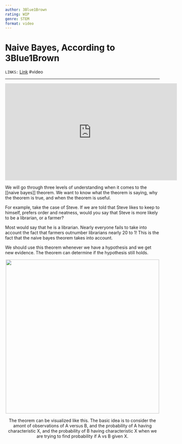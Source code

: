 ```yaml
---
author: 3Blue1Brown
rating: WIP 
genre: STEM
format: video
---
```

# Naive Bayes, According to 3Blue1Brown
`LINKS:` [Link](https://www.youtube.com/watch?v=HZGCoVF3YvM&feature=share)
#video 

---
<center>
<iframe width="560" height="315" src="https://www.youtube.com/embed/HZGCoVF3YvM" title="YouTube video player" frameborder="0" allow="accelerometer; autoplay; clipboard-write; encrypted-media; gyroscope; picture-in-picture" allowfullscreen></iframe>
</center>

We will go through three levels of understanding when it comes to the [[naive bayes]] theorem. We want to know what the theorem is saying, why the theorem is true, and when the theorem is useful.

For example, take the case of Steve. If we are told that Steve likes to keep to himself, prefers order and neatness, would you say that Steve is more likely to be a librarian, or a farmer?

Most would say that he is a librarian. Nearly everyone fails to take into account the fact that farmers outnumber librarians nearly 20 to 1! This is the fact that the naive bayes theorem takes into account.

We should use this theorem whenever we have a hypothesis and we get new evidence. The theorem can determine if the hypothesis still holds. 

<center>
<img src=https://i.ytimg.com/vi/U_85TaXbeIo/maxresdefault.jpg width=500></img>

The theorem can be visualized like this. The basic idea is to consider the amont of observations of A versus B, and the probability of A having characteristic X, and the probability of B having characteristic X when we are trying to find probability if A vs B given X. 